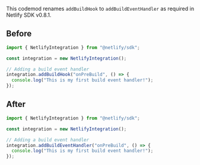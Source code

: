 This codemod renames `addBuildHook` to `addBuildEventHandler` as required in Netlify SDK v0.8.1.

## Before

```jsx
import { NetlifyIntegration } from "@netlify/sdk";

const integration = new NetlifyIntegration();

// Adding a build event handler
integration.addBuildHook("onPreBuild", () => {
  console.log("This is my first build event handler!");
});
```

## After

```jsx
import { NetlifyIntegration } from "@netlify/sdk";

const integration = new NetlifyIntegration();

// Adding a build event handler
integration.addBuildEventHandler("onPreBuild", () => {
  console.log("This is my first build event handler!");
});
```
